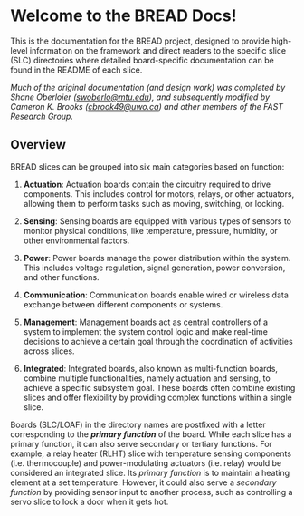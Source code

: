 # Welcome to the BREAD Docs!

This is the documentation for the BREAD project, designed to provide high-level information on the framework and direct readers to the specific slice (SLC) directories where detailed board-specific documentation can be found in the README of each slice.

*Much of the original documentation (and design work) was completed by Shane Oberloier (swoberlo@mtu.edu), and subsequently modified by Cameron K. Brooks (cbrook49@uwo.ca) and other members of the FAST Research Group.*

## Overview

BREAD slices can be grouped into six main categories based on function:

1. **Actuation**: Actuation boards contain the circuitry required to drive components. This includes control for motors, relays, or other actuators, allowing them to perform tasks such as moving, switching, or locking.

2. **Sensing**: Sensing boards are equipped with various types of sensors to monitor physical conditions, like temperature, pressure, humidity, or other environmental factors. 

3. **Power**: Power boards manage the power distribution within the system. This includes voltage regulation, signal generation, power conversion, and other functions.

4. **Communication**: Communication boards enable wired or wireless data exchange between different components or systems.

5. **Management**: Management boards act as central controllers of a system to implement the system control logic and make real-time decisions to achieve a certain goal through the coordination of activities across slices.

6. **Integrated**: Integrated boards, also known as multi-function boards, combine multiple functionalities, namely actuation and sensing, to achieve a specific subsystem goal. These boards often combine existing slices and offer flexibility by providing complex functions within a single slice.

Boards (SLC/LOAF) in the directory names are postfixed with a letter corresponding to the ***primary function*** of the board. While each slice has a primary function, it can also serve secondary or tertiary functions. For example, a relay heater (RLHT) slice with temperature sensing components (i.e. thermocouple) and power-modulating actuators (i.e. relay) would be considered an integrated slice. Its *primary function* is to maintain a heating element at a set temperature. However, it could also serve a *secondary function* by providing sensor input to another process, such as controlling a servo slice to lock a door when it gets hot.
